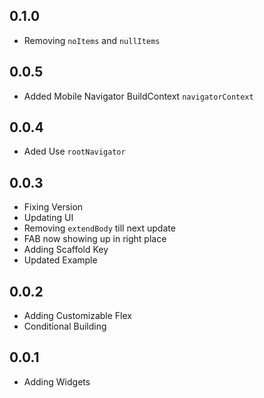 ## 0.1.0

* Removing `noItems` and `nullItems`

## 0.0.5

* Added Mobile Navigator BuildContext `navigatorContext`

## 0.0.4

* Aded Use `rootNavigator`

## 0.0.3

* Fixing Version
* Updating UI
* Removing `extendBody` till next update
* FAB now showing up in right place
* Adding Scaffold Key
* Updated Example

## 0.0.2

* Adding Customizable Flex
* Conditional Building

## 0.0.1

* Adding Widgets
